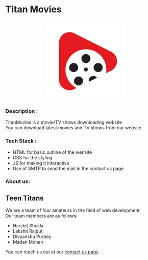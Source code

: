 # Titan Movies
<p align='center'>
<img align='center' alt='welcome' height='250px' width='250px' src="Devjam/Images/logo.jpg" >
</p>

### Description :

TitanMovies is a movie/TV shows downloading website<br>
You can download latest movies and TV shows from our website.

### Tech Stack :

<ul>
  <li>HTML for basic outline of the wensite</li>
  <li>CSS for the styling</li>
  <li>JS for making it interactive</li>
  <li>Use of SMTP to send the mail in the contact us page</li>
</ul>

### About us:

Teen Titans
-----------
We are a team of four amateurs in the field of web development<br>
Our team members are as follows:
<ul>
  <li>Harshit Shukla</li>
  <li>Lakshit Rajput</li>
  <li>Divyanshu Purbey</li>
  <li>Madan Mohan</li>
</ul>
You can reach us out at our <a href="Devjam/contact.html">contact us page</a>
